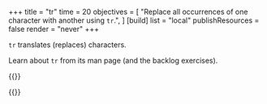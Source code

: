 +++
title = "tr"
time = 20
objectives = [
  "Replace all occurrences of one character with another using `tr`.",
]
[build]
  list = "local"
  publishResources = false
  render = "never"
+++

`tr` translates (replaces) characters.

Learn about `tr` from its man page (and the backlog exercises).

{{<multiple-choice
   delimiter="~"
   question="What would the command `echo 'hello' | tr 'eo' 'yz'` output?"
   answers="hello ~ hyllz ~ hyzllyz"
   feedback="Not quite - check how multiple characters in a string are interpreted. ~ Right! Multiple characters in the first arguments means look for any of them. ~ Not quite - check how multiple characters in a string are interpreted."
   correct="1" >}}

{{<multiple-choice
   delimiter="~"
   question="What command could we write to delete all of the vowels from the input?"
   answers="`tr -d 'aeiou'` ~ `tr 'aeiou' ''` ~ `tr -d '[aeiou]'`"
   feedback="Right - we list all of the vowels as things to delete. ~ No - the no-flag form of tr doesn't allow an empty second string. ~ No - this will remove all of the vowels, but also remove other characters. tr doesn't accept regular expressions."
   correct="0" >}}
